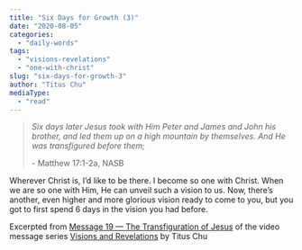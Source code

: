 ```yaml
---
title: "Six Days for Growth (3)"
date: "2020-08-05"
categories: 
  - "daily-words"
tags: 
  - "visions-revelations"
  - "one-with-christ"
slug: "six-days-for-growth-3"
author: "Titus Chu"
mediaType: 
  - "read"
---
```


> _Six days later Jesus took with Him Peter and James and John his brother, and led them up on a high mountain by themselves. And He was transfigured before them;_
> 
> \- Matthew 17:1-2a, NASB

Wherever Christ is, I’d like to be there. I become so one with Christ. When we are so one with Him, He can unveil such a vision to us. Now, there’s another, even higher and more glorious vision ready to come to you, but you got to first spend 6 days in the vision you had before.

Excerpted from [Message 19 — The Transfiguration of Jesus](https://youtu.be/lAMjPnATzJ0) of the video message series [Visions and Revelations](http://english.thechurchincleveland.org/virtual-lords-day.html) by Titus Chu
